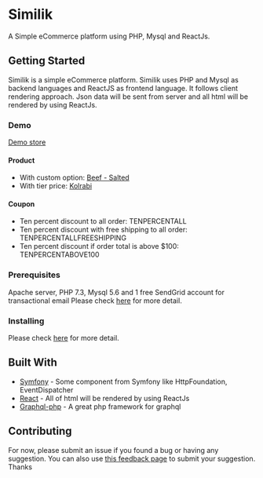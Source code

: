 # Similik

A Simple eCommerce platform using PHP, Mysql and ReactJs.

## Getting Started

Similik is a simple eCommerce platform. Similik uses PHP and Mysql as backend languages and ReactJS as frontend language.
It follows client rendering approach. Json data will be sent from server and all html will be rendered by using ReactJs. 

### Demo
[Demo store](https://www.similik.com/demo/)
#### Product
* With custom option: [Beef - Salted](https://demo.similik.com/product/ozdeweq)
* With tier price: [Kolrabi](https://demo.similik.com/product/zmicawc)

#### Coupon
* Ten percent discount to all order: TENPERCENTALL
* Ten percent discount with free shipping to all order: TENPERCENTALLFREESHIPPING
* Ten percent discount if order total is above $100: TENPERCENTABOVE100


### Prerequisites

Apache server, PHP 7.3, Mysql 5.6 and 1 free SendGrid account for transactional email
Please check [here](https://www.similik.com/document/system-prerequisites/) for more detail.

### Installing

Please check [here](https://www.similik.com/document/installation-guide/) for more detail.


## Built With

* [Symfony](https://github.com/symfony/symfony/) - Some component from Symfony like HttpFoundation, EventDispatcher
* [React](https://github.com/facebook/react/) - All of html will be rendered by using ReactJs
* [Graphql-php](https://github.com/webonyx/graphql-php/) - A great php framework for graphql

## Contributing
For now, please submit an issue if you found a bug or having any suggestion. You can also use [this feedback page](https://www.similik.com/feedback) to submit your suggestion. Thanks